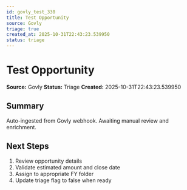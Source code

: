 ```yaml
---
id: govly_test_330
title: Test Opportunity
source: Govly
triage: true
created_at: 2025-10-31T22:43:23.539950
status: triage
---
```


# Test Opportunity

**Source:** Govly
**Status:** Triage
**Created:** 2025-10-31T22:43:23.539950

## Summary

Auto-ingested from Govly webhook. Awaiting manual review and enrichment.

## Next Steps

1. Review opportunity details
2. Validate estimated amount and close date
3. Assign to appropriate FY folder
4. Update triage flag to false when ready
